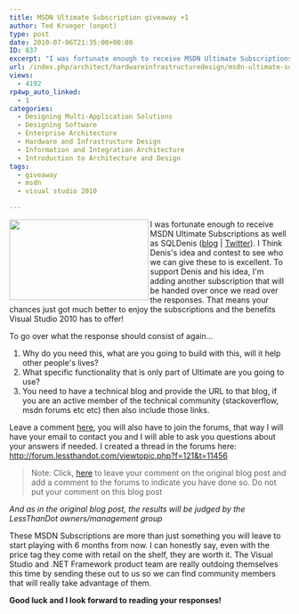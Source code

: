 ```yaml
---
title: MSDN Ultimate Subscription giveaway +1
author: Ted Krueger (onpnt)
type: post
date: 2010-07-06T21:35:00+00:00
ID: 837
excerpt: "I was fortunate enough to receive MSDN Ultimate Subscriptions as well as SQLDenis.  I Think Denis's idea and contest to see who we can give these to is excellent.  To support Denis and his idea, I'm adding another subscription that will be handed over once we read over the responses.  That means your chances just got much better to enjoy the subscriptions and the benefits Visual Studio 2010 has to offer!"
url: /index.php/architect/hardwareinfrastructuredesign/msdn-ultimate-subscription-giveaway-2/
views:
  - 4192
rp4wp_auto_linked:
  - 1
categories:
  - Designing Multi-Application Solutions
  - Designing Software
  - Enterprise Architecture
  - Hardware and Infrastructure Design
  - Information and Integration Architecture
  - Introduction to Architecture and Design
tags:
  - giveaway
  - msdn
  - visual studio 2010

---
```

<div class="image_block">
  <img src="https://lessthandot.z19.web.core.windows.net/wp-content/uploads/blogs/Architect/msdn_notforresale.gif" alt="" title="" width="250" height="145" align="left" />
</div>

I was fortunate enough to receive MSDN Ultimate Subscriptions as well as SQLDenis ([blog][1] | [Twitter][2]). I Think Denis's idea and contest to see who we can give these to is excellent. To support Denis and his idea, I'm adding another subscription that will be handed over once we read over the responses. That means your chances just got much better to enjoy the subscriptions and the benefits Visual Studio 2010 has to offer!



To go over what the response should consist of again...

  1. Why do you need this, what are you going to build with this, will it help other people's lives?
  2. What specific functionality that is only part of Ultimate are you going to use?
  3. You need to have a technical blog and provide the URL to that blog, if you are an active member of the technical community (stackoverflow, msdn forums etc etc) then also include those links.

Leave a comment [here][3], you will also have to join the forums, that way I will have your email to contact you and I will able to ask you questions about your answers if needed. I created a thread in the forums here: http://forum.lessthandot.com/viewtopic.php?f=121&t=11456

> <span class="MT_red">Note: Click, <a href="/index.php/Architect/HardwareInfrastructureDesign/msdn-ultimate-subscription-giveaway">here</a> to leave your comment on the original blog post and add a comment to the forums to indicate you have done so. Do not put your comment on this blog post</span>

_And as in the original blog post, the results will be judged by the LessThanDot owners/management group_

These MSDN Subscriptions are more than just something you will leave to start playing with 6 months from now. I can honestly say, even with the price tag they come with retail on the shelf, they are worth it. The Visual Studio and .NET Framework product team are really outdoing themselves this time by sending these out to us so we can find community members that will really take advantage of them. 

**Good luck and I look forward to reading your responses!**

 [1]: /index.php/All/?disp=authdir&author=4
 [2]: http://twitter.com/denisgobo/
 [3]: /index.php/Architect/HardwareInfrastructureDesign/msdn-ultimate-subscription-giveaway